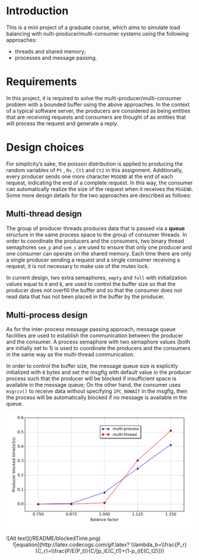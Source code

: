 # Introduction
This is a mini project of a graduate course, which aims to simulate load balancing with nulti-producer/multi-consumer systems using the following approaches: 
+ threads and shared memory;
+ processes and message passing.

# Requirements
In this project, it is required to solve the multi-producer/multi-consumer problem with a bounded buffer using the above approaches. In the context of a typical software server, the producers are considered as being entities that are receivinig requests and consumers are thought of as entities that will process the request and generate a reply.

# Design choices

For simplicity’s sake, the poisson distribution is applied to producing the random variables of `Pt` , `Rs` , `Ct1` and `Ct2` in this assignment. Additionally, every producer sends one more character `MSGEND` at the end of each request, indicating the end of a complete request. In this way, the consumer can automatically realize the size of the request when it receives the `MSGEND`. Some more design details for the two approaches are described as follows:

## Multi-thread design

The group of producer threads produces data that is passed via a **queue** structure in the same process space to the group of consumer threads. In order to coordinate the producers and the consumers, two binary thread semaphores `sem_p` and `sem_c` are used to ensure that only one producer and one consumer can operate on the shared memory. Each time there are only a single producer sending a request and a single consumer receiving a request, it is not necessary to make use of the mutex lock. 

In current design, two extra semaphores, `empty` and `full` with initialization values equal to `0` and `B`, are used to control the buffer size so that the producer does not overfill the buffer and so that the consumer does not read data that has not been placed in the buffer by the producer.

## Multi-process design

As for the inter-process message passing approach, message queue facilities are used to establish the communication between the producer and the consumer. A process semaphore with two semaphore values (both are initially set to 1) is used to coordinate the producers and the consumers in the same way as the multi-thread communication. 

In order to control the buffer size, the message queue size is explicitly initialized with `B` bytes and set the msgflg with default value in the producer process such that the producer will be blocked if insufficient space is available in the message queue; On the other hand, the consumer uses `msgrcv()` to receive data without specifying `IPC_NOWAIT` in the msgflg, then the process will be automatically blocked if no message is available in the queue.

<p align="center"><img src="/README/blockedTime.png" width="700"></p>
![Alt text](/README/blockedTime.png)



<center>![equation](http://latex.codecogs.com/gif.latex? \\lambda_b=\\frac{P_r}{C_r}=\\frac{P/E(P_t)}{C/[p_iE(C_t1)+(1-p_i)E(C_t2)]})</center>


